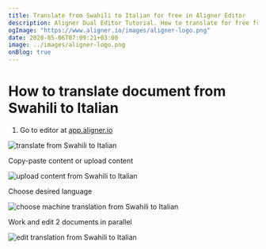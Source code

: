 ```yaml
---
title: Translate from Swahili to Italian for free in Aligner Editor
description: Aligner Dual Editor Tutorial. How to translate for free from Swahili to Italian. Aligner is multilingual document management platform. 
ogImage: "https://www.aligner.io/images/aligner-logo.png"
date: 2020-05-06T07:09:21+03:00
image: ../images/aligner-logo.png
onBlog: true
---
```


# How to translate document from Swahili to Italian

1. Go to editor at [app.aligner.io](https://app.aligner.io "Aligner App web page")

![translate from Swahili to Italian](../aligner-blank-editor.png "translate from Swahili to Italian")

Copy-paste content or upload content

![upload content from Swahili to Italian](../aligner-uploaded-document.png "upload content from Swahili to Italian")

Choose desired language

![choose machine translation from Swahili to Italian](../aligner-language-dropdown.png "choose machine translation from Swahili to Italian")

Work and edit 2 documents in parallel

![edit translation from Swahili to Italian](../aligner-double-sitded-editor.png "edit translation from Swahili to Italian")

